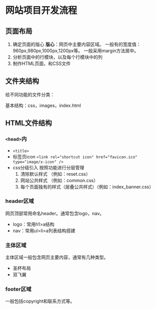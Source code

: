 # 网站项目开发流程

## 页面布局

1. 确定页面的版心
**版心**：网页中主要内容区域。
一般有的宽度值：960px,980px,1000px,1200px等。
一般采用margin方法居中。
2. 分析页面中的行模块，以及每个行模块中的列
3. 制作HTML页面，和CSS文件

## 文件夹结构

给不同功能的文件分类：

基本结构：css，images，index.html

## HTML文件结构

### `<head>`内

- `<title>`
- 标签页icon
`<link rel="shortcut icon" href="favicon.ico" type="image/x-icon" />`
- css分级引入 按照功能进行分层管理
    1. 清除默认样式 （例如：reset.css）
    2. 网站公共样式 （例如：common.css）
    3. 每个页面独有的样式（层叠公共样式）（例如：index_banner.css）

### header区域

网页顶部常用命名header。通常包含logo，nav。

- logo：常用h1>a结构
- nav：常用ul>li>a列表结构搭建

### 主体区域

主体区域一般包含网页主要内容，通常有几种类型。

- 圣杯布局
- 双飞翼

### footer区域

一般包括copyright和联系方式等。
